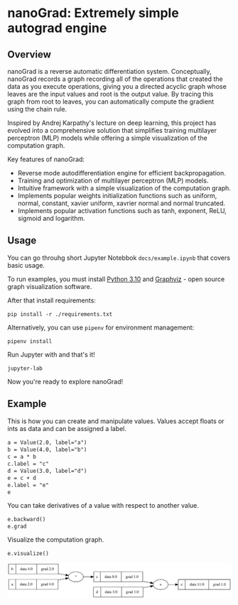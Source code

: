 # nanoGrad: Extremely simple autograd engine
## Overview
nanoGrad is a reverse automatic differentiation system. Conceptually, nanoGrad records a graph recording all of the operations that created the data as you execute operations, giving you a directed acyclic graph whose leaves are the input values and root is the output value. By tracing this graph from root to leaves, you can automatically compute the gradient using the chain rule.

Inspired by Andrej Karpathy's lecture on deep learning, this project has evolved into a comprehensive solution that simplifies training multilayer perceptron (MLP) models while offering a simple visualization of the computation graph.

Key features of nanoGrad:
* Reverse mode autodifferentiation engine for efficient backpropagation.
* Training and optimization of multilayer perceptron (MLP) models.
* Intuitive framework with a simple visualization of the computation graph.
* Implements popular weights initialization functions such as uniform, normal, constant, xavier uniform, xavrier normal and normal truncated.
* Implements popular activation functions such as tanh, exponent, ReLU, sigmoid and logarithm.

## Usage
You can go throuhg short Jupyter Notebbok `docs/example.ipynb` that covers basic usage.

To run examples, you must install [Python 3.10](https://www.python.org/downloads/release/python-31012/) and [Graphviz](https://graphviz.org/download/) - open source graph visualization software.

After that install requirements:
```
pip install -r ./requirements.txt
```
Alternatively, you can use `pipenv` for environment management:
```
pipenv install
```

Run Jupyter with and that's it!
```
jupyter-lab
```
Now you're ready to explore nanoGrad!

## Example
This is how you can create and manipulate values. Values accept floats or ints as data and can be assigned a label.
```
a = Value(2.0, label="a")
b = Value(4.0, label="b")
c = a * b
c.label = "c"
d = Value(3.0, label="d")
e = c + d
e.label = "e"
e
```

You can take derivatives of a value with respect to another value.
```
e.backward()
e.grad
```

Visualize the computation graph.
```
e.visualize()
```
![img](/images/example_graph.svg)

